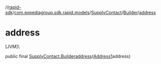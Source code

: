 //[rapid-sdk](../../../../index.md)/[com.expediagroup.sdk.rapid.models](../../index.md)/[SupplyContact](../index.md)/[Builder](index.md)/[address](address.md)

# address

[JVM]\

public final [SupplyContact.Builder](index.md)[address](address.md)([Address1](../../-address1/index.md)address)
